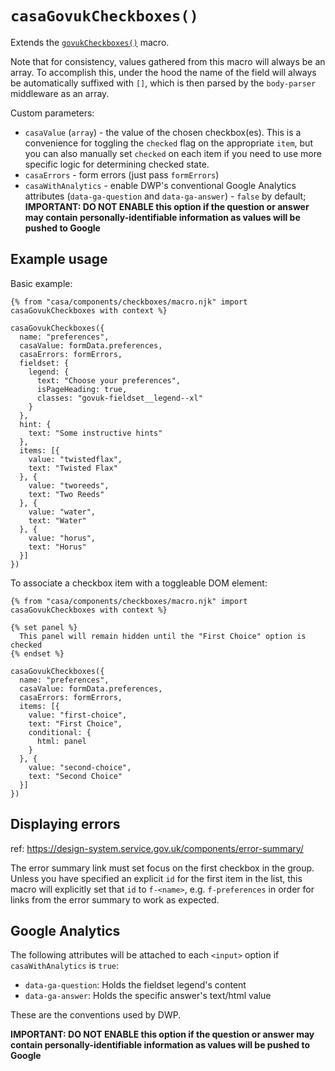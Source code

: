# `casaGovukCheckboxes()`

Extends the [`govukCheckboxes()`](https://design-system.service.gov.uk/components/checkboxes/) macro.

Note that for consistency, values gathered from this macro will always be an array. To accomplish this, under the hood the name of the field will always be automatically suffixed with `[]`, which is then parsed by the `body-parser` middleware as an array.

Custom parameters:

* `casaValue` (`array`) - the value of the chosen checkbox(es). This is a convenience for toggling the `checked` flag on the appropriate `item`, but you can also manually set `checked` on each item if you need to use more specific logic for determining checked state.
* `casaErrors` - form errors (just pass `formErrors`)
* `casaWithAnalytics` - enable DWP's conventional Google Analytics attributes (`data-ga-question` and `data-ga-answer`) - `false` by default; **IMPORTANT: DO NOT ENABLE this option if the question or answer may contain personally-identifiable information as values will be pushed to Google**


## Example usage

Basic example:

```nunjucks
{% from "casa/components/checkboxes/macro.njk" import casaGovukCheckboxes with context %}

casaGovukCheckboxes({
  name: "preferences",
  casaValue: formData.preferences,
  casaErrors: formErrors,
  fieldset: {
    legend: {
      text: "Choose your preferences",
      isPageHeading: true,
      classes: "govuk-fieldset__legend--xl"
    }
  },
  hint: {
    text: "Some instructive hints"
  },
  items: [{
    value: "twistedflax",
    text: "Twisted Flax"
  }, {
    value: "tworeeds",
    text: "Two Reeds"
  }, {
    value: "water",
    text: "Water"
  }, {
    value: "horus",
    text: "Horus"
  }]
})
```

To associate a checkbox item with a toggleable DOM element:

```nunjucks
{% from "casa/components/checkboxes/macro.njk" import casaGovukCheckboxes with context %}

{% set panel %}
  This panel will remain hidden until the "First Choice" option is checked
{% endset %}

casaGovukCheckboxes({
  name: "preferences",
  casaValue: formData.preferences,
  casaErrors: formErrors,
  items: [{
    value: "first-choice",
    text: "First Choice",
    conditional: {
      html: panel
    }
  }, {
    value: "second-choice",
    text: "Second Choice"
  }]
})
```

## Displaying errors

ref: https://design-system.service.gov.uk/components/error-summary/

The error summary link must set focus on the first checkbox in the group. Unless you have specified an explicit `id` for the first item in the list, this macro will explicitly set that `id` to `f-<name>`, e.g. `f-preferences` in order for links from the error summary to work as expected.

## Google Analytics

The following attributes will be attached to each `<input>` option if `casaWithAnalytics` is `true`:

* `data-ga-question`: Holds the fieldset legend's content
* `data-ga-answer`: Holds the specific answer's text/html value

These are the conventions used by DWP.

**IMPORTANT: DO NOT ENABLE this option if the question or answer may contain personally-identifiable information as values will be pushed to Google**
